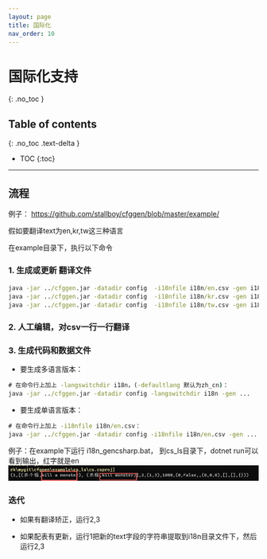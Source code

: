 ```yaml
---
layout: page
title: 国际化
nav_order: 10
---
```


# 国际化支持
{: .no_toc }

## Table of contents
{: .no_toc .text-delta }

- TOC
{:toc}
---

## 流程

例子： https://github.com/stallboy/cfggen/blob/master/example/

假如要翻译text为en,kr,tw这三种语言

在example目录下，执行以下命令

### 1. 生成或更新 翻译文件 
```bat
java -jar ../cfggen.jar -datadir config  -i18nfile i18n/en.csv -gen i18n,file=i18n/en.csv
java -jar ../cfggen.jar -datadir config  -i18nfile i18n/kr.csv -gen i18n,file=i18n/kr.csv
java -jar ../cfggen.jar -datadir config  -i18nfile i18n/tw.csv -gen i18n,file=i18n/tw.csv
```
   
### 2. 人工编辑，对csv一行一行翻译


### 3. 生成代码和数据文件

  * 要生成多语言版本：
      
  ```bat
  # 在命令行上加上 -langswitchdir i18n，(-defaultlang 默认为zh_cn)：
  java -jar ../cfggen.jar -datadir config -langswitchdir i18n -gen ...
  ```

  * 要生成单语言版本：
  ```bat
  # 在命令行上加上 -i18nfile i18n/en.csv：
  java -jar ../cfggen.jar -datadir config -i18nfile i18n/en.csv -gen ...
  ```

例子：在example下运行 i18n_gencsharp.bat，
到cs_ls目录下，dotnet run可以看到输出，红字就是en
![img.png](../assets/img.png)

### 迭代

* 如果有翻译矫正，运行2,3

* 如果配表有更新，运行1把新的text字段的字符串提取到i18n目录文件下，然后运行2,3
